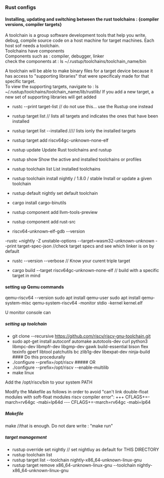 ### Rust configs

#### Installing, updating and switching between the rust toolchains : {compiler versions, compiler targets}
A toolchain is a group software development tools that help you write, debug, compile source code on a host machine for target machines. Each host sof needs a toolchain.\
Toolchains have components\
Components such as : compiler, debugger, linker\
check the components at : ls ~/.rustup/toolchains/toolchain_name/bin

A toolchain will be able to make binary files for a target device because it has access to "supporting libraries" that were specificaly made for that specific target.\
To view the supporting targets, navigate to : ls ~/.rustup/toolchains/toolchain_name/lib/rustlib/
If you add a new target, a new set of supporting libraries will get added


- rustc --print target-list    // do not use this... use the Rustup one instead
- rustup target list           // lists all targets and indicates the ones that have been installed
- rustup target list --installed //// lists ionly the installed targets
- rustup target add riscv64gc-unknown-none-elf


- rustup update                 Update Rust toolchains and rustup
- rustup show                   Show the active and installed toolchains or profiles
- rustup toolchain list         List installed toolchains
- rustup toolchain install nightly / 1.8.0 / stable  Install or update a given toolchain
- rustup default nightly        set default toolchain

- cargo install cargo-binutils
- rustup component add llvm-tools-preview
- rustup component add rust-src
- riscv64-unknown-elf-gdb --version


-rustc +nightly -Z unstable-options --target=wasm32-unknown-unknown --print target-spec-json  //check target specs and see which linker is on by default
- rustc --version --verbose   // Know your curent triple target


- cargo build --target riscv64gc-unknown-none-elf  // build with a specific target in mind


#### setting up Qemu commands
qemu-riscv64 --version
sudo apt install qemu-user
sudo apt install qemu-system-misc
qemu-system-riscv64 -monitor stdio -kernel kernel.elf



U monitor console can
##### setting up toolchain
- git clone --recursive https://github.com/riscv/riscv-gnu-toolchain.git
- sudo apt-get install autoconf automake autotools-dev curl python3 libmpc-dev libmpfr-dev libgmp-dev gawk build-essential bison flex texinfo gperf libtool patchutils bc zlib1g-dev libexpat-dev ninja-build   #### Do this procedurally
- ./configure --prefix=/opt/riscv   ##### OR
- ./configure --prefix=/opt/riscv --enable-multilib
- make linux

Add the /opt/riscv/bin to your system PATH

Modify the Makefile as follows in order to avoid "can't link double-float modules with soft-float modules riscv compiler error":
+++ CFLAGS+=-march=rv64gc -mabi=lp64d
--- CFLAGS+=-march=rv64gc -mabi=lp64  

##### Makefile
make  //that is enough. Do not dare write : "make run"


##### target management
- rustup override set nightly  // set nightluy as default for THIS DIRECTORY
- rustup toolchain list
- rustup target list --toolchain nightly-x86_64-unknown-linux-gnu
- rustup target remove x86_64-unknown-linux-gnu --toolchain nightly-x86_64-unknown-linux-gnu

